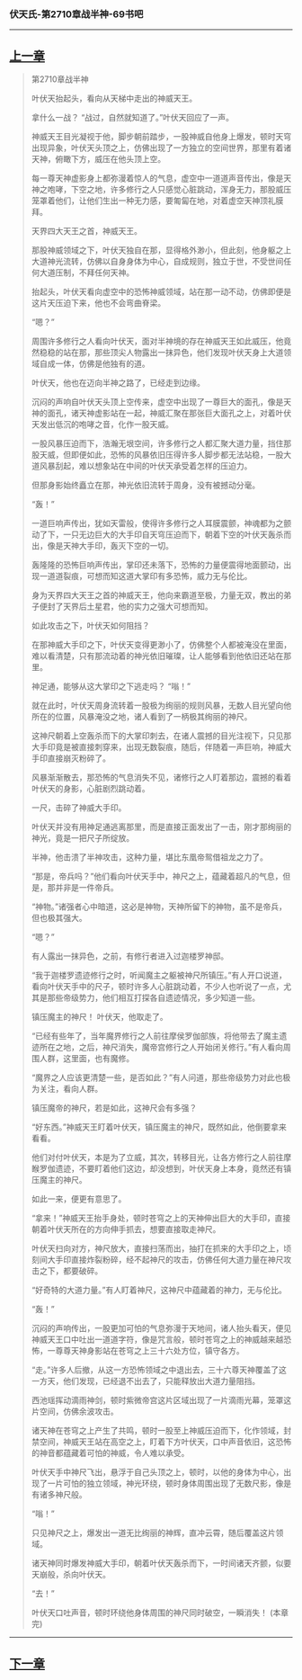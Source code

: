 ### 伏天氏-第2710章战半神-69书吧

--------
[上一章](./a65fc22cc159a05ebb22fe8cf08b87f3.md)
--------


>
>
>
>第2710章战半神
>
>叶伏天抬起头，看向从天梯中走出的神威天王。
>
>拿什么一战？
>“战过，自然就知道了。”叶伏天回应了一声。
>
>神威天王目光凝视于他，脚步朝前踏步，一股神威自他身上爆发，顿时天穹出现异象，叶伏天头顶之上，仿佛出现了一方独立的空间世界，那里有着诸天神，俯瞰下方，威压在他头顶上空。
>
>每一尊天神虚影身上都弥漫着惊人的气息，虚空中一道道声音传出，像是天神之咆哮，下空之地，许多修行之人只感觉心脏跳动，浑身无力，那股威压笼罩着他们，让他们生出一种无力感，要匍匐在地，对着虚空天神顶礼膜拜。
>
>天界四大天王之首，神威天王。
>
>那股神威领域之下，叶伏天独自在那，显得格外渺小，但此刻，他身躯之上大道神光流转，仿佛以自身身体为中心，自成规则，独立于世，不受世间任何大道压制，不拜任何天神。
>
>抬起头，叶伏天看向虚空中的恐怖神威领域，站在那一动不动，仿佛即便是这片天压迫下来，他也不会弯曲脊梁。
>
>“嗯？”
>
>周围许多修行之人看向叶伏天，面对半神境的存在神威天王如此威压，他竟然稳稳的站在那，那些顶尖人物露出一抹异色，他们发现叶伏天身上大道领域自成一体，仿佛是他独有的道。
>
>叶伏天，他也在迈向半神之路了，已经走到边缘。
>
>沉闷的声响自叶伏天头顶上空传来，虚空中出现了一尊巨大的面孔，像是天神的面孔，诸天神虚影站在一起，神威汇聚在那张巨大面孔之上，对着叶伏天发出低沉的咆哮之音，化作一股天威。
>
>一股风暴压迫而下，浩瀚无垠空间，许多修行之人都汇聚大道力量，挡住那股天威，但即便如此，恐怖的风暴依旧压得许多人脚步都无法站稳，一股大道风暴刮起，难以想象站在中间的叶伏天承受着怎样的压迫力。
>
>但那身影始终矗立在那，神光依旧流转于周身，没有被撼动分毫。
>
>“轰！”
>
>一道巨响声传出，犹如天雷般，使得许多修行之人耳膜震颤，神魂都为之颤动了下，一只无边巨大的大手印自天穹压迫而下，朝着下空的叶伏天轰杀而出，像是天神大手印，轰灭下空的一切。
>
>轰隆隆的恐怖巨响声传出，掌印还未落下，恐怖的力量便震得地面颤动，出现一道道裂痕，可想而知这道大掌印有多恐怖，威力无与伦比。
>
>身为天界四大天王之首的神威天王，他向来霸道至极，力量无双，教出的弟子便封了天界后土星君，他的实力之强大可想而知。
>
>如此攻击之下，叶伏天如何阻挡？
>
>在那神威大手印之下，叶伏天变得更渺小了，仿佛整个人都被淹没在里面，难以看清楚，只有那流动着的神光依旧璀璨，让人能够看到他依旧还站在那里。
>
>神足通，能够从这大掌印之下逃走吗？
>“嗡！”
>
>就在此时，叶伏天周身流转着一股极为绚丽的规则风暴，无数人目光望向他所在的位置，风暴淹没之地，诸人看到了一柄极其绚丽的神尺。
>
>这神尺朝着上空轰杀而下的大掌印刺去，在诸人震撼的目光注视下，只见那大手印竟是被直接刺穿来，出现无数裂痕，随后，伴随着一声巨响，神威大手印直接崩灭粉碎了。
>
>风暴渐渐散去，那恐怖的气息消失不见，诸修行之人盯着那边，震撼的看着叶伏天的身影，心脏剧烈跳动着。
>
>一尺，击碎了神威大手印。
>
>叶伏天并没有用神足通逃离那里，而是直接正面发出了一击，刚才那绚丽的神光，竟是一把尺子所绽放。
>
>半神，他击溃了半神攻击，这种力量，堪比东凰帝鸳借祖龙之力了。
>
>“那是，帝兵吗？”他们看向叶伏天手中，神尺之上，蕴藏着超凡的气息，但是，那并非是一件帝兵。
>
>“神物。”诸强者心中暗道，这必是神物，天神所留下的神物，虽不是帝兵，但也极其强大。
>
>“嗯？”
>
>有人露出一抹异色，之前，有修行者进入过迦楼罗神邸。
>
>“我于迦楼罗遗迹修行之时，听闻魔主之躯被神尺所镇压。”有人开口说道，看向叶伏天手中的尺子，顿时许多人心脏跳动着，不少人也听说了一点，尤其是那些帝级势力，他们相互打探各自遗迹情况，多少知道一些。
>
>镇压魔主的神尺！
>叶伏天，他取走了。
>
>“已经有些年了，当年魔界修行之人前往摩侯罗伽部族，将他带去了魔主遗迹所在之地，之后，神尺消失，魔帝宫修行之人开始闭关修行。”有人看向周围人群，这里面，也有魔修。
>
>“魔界之人应该更清楚一些，是否如此？”有人问道，那些帝级势力对此也极为关注，看向人群。
>
>镇压魔帝的神尺，若是如此，这神尺会有多强？
>
>“好东西。”神威天王盯着叶伏天，镇压魔主的神尺，既然如此，他倒要拿来看看。
>
>他们对付叶伏天，本是为了立威，其次，转移目光，让各方修行之人前往摩睺罗伽遗迹，不要盯着他们这边，却没想到，叶伏天身上本身，竟然还有镇压魔主的神尺。
>
>如此一来，便更有意思了。
>
>“拿来！”神威天王抬手身处，顿时苍穹之上的天神伸出巨大的大手印，直接朝着叶伏天所在的方向伸手抓去，想要直接取走神尺。
>
>叶伏天扫向对方，神尺放大，直接扫荡而出，抽打在抓来的大手印之上，顷刻间大手印直接炸裂粉碎，经不起神尺的攻击，仿佛任何大道力量在神尺攻击之下，都要破碎。
>
>“好奇特的大道力量。”有人盯着神尺，这神尺中蕴藏着的神力，无与伦比。
>
>“轰！”
>
>沉闷的声响传出，一股更加可怕的气息弥漫于天地间，诸人抬头看天，便见神威天王口中吐出一道道字符，像是咒言般，顿时苍穹之上的神威越来越恐怖，一尊尊天神身影站在苍穹之上三十六处方位，镇守各方。
>
>“走。”许多人后撤，从这一方恐怖领域之中退出去，三十六尊天神覆盖了这一方天，他们发现，已经退不出去了，只能释放出大道力量阻挡。
>
>西池瑶挥动滴雨神剑，顿时紫微帝宫这片区域出现了一片滴雨光幕，笼罩这片空间，仿佛余波攻击。
>
>诸天神在苍穹之上产生了共鸣，顿时一股至上神威压迫而下，化作领域，封禁空间，神威天王站在高空之上，盯着下方叶伏天，口中声音依旧，这恐怖的神音都蕴藏着可怕的神威，令人难以承受。
>
>叶伏天手中神尺飞出，悬浮于自己头顶之上，顿时，以他的身体为中心，出现了一片可怕的独立领域，神光环绕，顿时身体周围出现了无数尺影，像是有诸多神尺般。
>
>“嗡！”
>
>只见神尺之上，爆发出一道无比绚丽的神辉，直冲云霄，随后覆盖这片领域。
>
>诸天神同时爆发神威大手印，朝着叶伏天轰杀而下，一时间诸天齐颤，似要天崩般，杀向叶伏天。
>
>“去！”
>
>叶伏天口吐声音，顿时环绕他身体周围的神尺同时破空，一瞬消失！
>(本章完)
>
>

--------
[下一章](./9a46b04782f7e31cc0f0c4dc5ce43bcc.md)
--------
